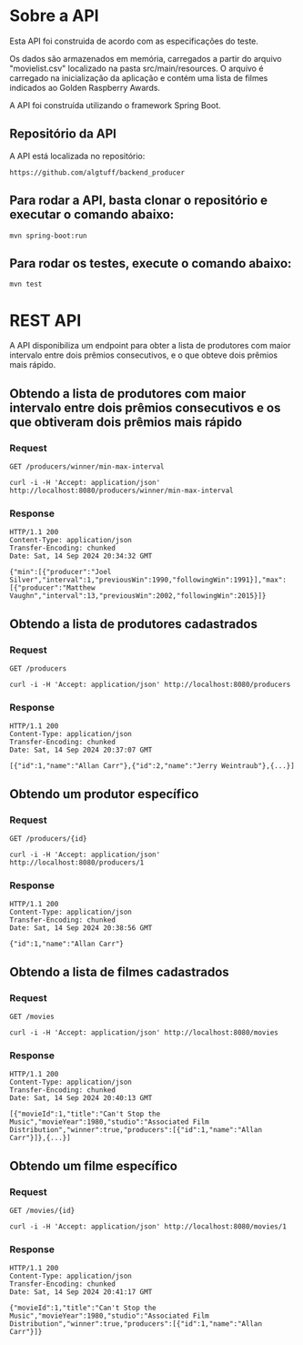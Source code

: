 # Sobre a API

Esta API foi construida de acordo com as especificações do teste.

Os dados são armazenados em memória, carregados a partir do arquivo "movielist.csv" 
localizado na pasta src/main/resources. O arquivo é carregado na inicialização da aplicação e 
contém uma lista de filmes indicados ao Golden Raspberry Awards.

A API foi construída utilizando o framework Spring Boot.

## Repositório da API

A API está localizada no repositório:

    https://github.com/algtuff/backend_producer

## Para rodar a API, basta clonar o repositório e executar o comando abaixo:

    mvn spring-boot:run

## Para rodar os testes, execute o comando abaixo:

    mvn test

# REST API

A API disponibiliza um endpoint para obter a lista de produtores com maior intervalo entre dois prêmios consecutivos, e o que
obteve dois prêmios mais rápido.

## Obtendo a lista de produtores com maior intervalo entre dois prêmios consecutivos e os que obtiveram dois prêmios mais rápido

### Request

`GET /producers/winner/min-max-interval`

    curl -i -H 'Accept: application/json' http://localhost:8080/producers/winner/min-max-interval

### Response

    HTTP/1.1 200
    Content-Type: application/json
    Transfer-Encoding: chunked
    Date: Sat, 14 Sep 2024 20:34:32 GMT
    
    {"min":[{"producer":"Joel Silver","interval":1,"previousWin":1990,"followingWin":1991}],"max":[{"producer":"Matthew Vaughn","interval":13,"previousWin":2002,"followingWin":2015}]}

## Obtendo a lista de produtores cadastrados

### Request

`GET /producers`

    curl -i -H 'Accept: application/json' http://localhost:8080/producers

### Response

    HTTP/1.1 200
    Content-Type: application/json
    Transfer-Encoding: chunked
    Date: Sat, 14 Sep 2024 20:37:07 GMT
    
    [{"id":1,"name":"Allan Carr"},{"id":2,"name":"Jerry Weintraub"},{...}]

## Obtendo um produtor específico

### Request

`GET /producers/{id}`

    curl -i -H 'Accept: application/json' http://localhost:8080/producers/1

### Response

    HTTP/1.1 200 
    Content-Type: application/json
    Transfer-Encoding: chunked
    Date: Sat, 14 Sep 2024 20:38:56 GMT
    
    {"id":1,"name":"Allan Carr"}

## Obtendo a lista de filmes cadastrados

### Request

`GET /movies`

    curl -i -H 'Accept: application/json' http://localhost:8080/movies

### Response

    HTTP/1.1 200
    Content-Type: application/json
    Transfer-Encoding: chunked
    Date: Sat, 14 Sep 2024 20:40:13 GMT
    
    [{"movieId":1,"title":"Can't Stop the Music","movieYear":1980,"studio":"Associated Film Distribution","winner":true,"producers":[{"id":1,"name":"Allan Carr"}]},{...}]

## Obtendo um filme específico

### Request

`GET /movies/{id}`

    curl -i -H 'Accept: application/json' http://localhost:8080/movies/1

### Response

    HTTP/1.1 200
    Content-Type: application/json
    Transfer-Encoding: chunked
    Date: Sat, 14 Sep 2024 20:41:17 GMT
    
    {"movieId":1,"title":"Can't Stop the Music","movieYear":1980,"studio":"Associated Film Distribution","winner":true,"producers":[{"id":1,"name":"Allan Carr"}]}

